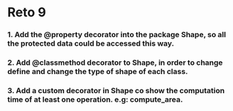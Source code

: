 # Reto 9

### 1. Add the @property decorator into the package Shape, so all the protected data could be accessed this way.
### 2. Add @classmethod decorator to Shape, in order to change define and change the type of shape of each class.
### 3. Add a custom decorator in Shape co show the computation time of at least one operation. e.g: compute_area.

